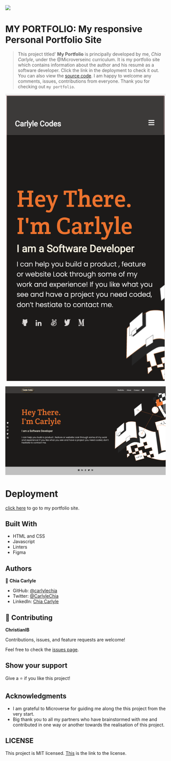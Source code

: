 ![](https://img.shields.io/badge/Microverse-blueviolet)

# MY PORTFOLIO: My responsive Personal Portfolio Site

> This project titled' **My Portfolio** is principally developed by me, *Chia Carlyle*, under the @Microverseinc curriculum. It is my portfolio site which contains information about the author and his resumè as a software developer. Click the link in the deployment to check it out. You can also view the [source code](https://github.com/carlylechia/MY-PORTFOLIO/). I am happy to welcome any comments, issues, contributions from everyone. Thank you for checking out `my portfolio`.

![home](/home.png)

![Desktop-home](/Desktop-home.png)

# Deployment
[click here](https://carlylechia.github.io/MY-PORTFOLIO/) to go to my portfolio site.

## Built With

- HTML and CSS
- Javascript
- Linters
- Figma

## Authors

👤 **Chia Carlyle**

- GitHub: [@carlylechia](https://github.com/carlylechia)
- Twitter: [@CarlyleChia](https://twitter.com/CarlyleChia)
- LinkedIn: [Chia Carlyle](https://linkedin.com/in/Chia-Carlyle)


## 🤝 Contributing

**ChristianIB**


Contributions, issues, and feature requests are welcome!

Feel free to check the [issues page](https://github.com/carlylechia/MY-PORTFOLIO/issues).

## Show your support

Give a ⭐️ if you like this project!

## Acknowledgments

- I am grateful to Microverse for guiding me along the this project from the very start.
- Big thank you to all my partners who have brainstormed with me and contributed in one way or another towards the realisation of this project.

## LICENSE

This project is MIT licensed.
[This](https://github.com/carlylechia/MY-PORTFOLIO/blob/main/LICENSE) is the link to the license.
